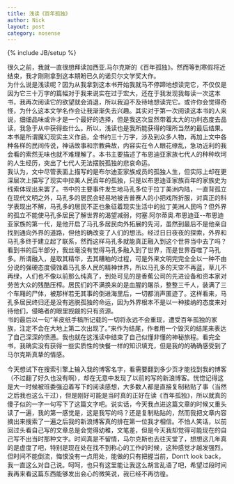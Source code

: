 ```yaml
---
title: 浅读《百年孤独》
author: Nick
layout: post
category: nosense
---
```

{% include JB/setup %}

很久之前，我就一直很想拜读加西亚.马尔克斯的《百年孤独》。然而等到寒假将近结束，我才刚刚拿到这本期盼已久的诺贝尔文学奖大作。  
为什么说是浅读呢？因为从我拿到这本书开始我就马不停蹄地想读完它，不仅仅是因为它三十万字的篇幅对于我来说实在过于宏大，还在于我发现我每读一次这本书，我再次阅读它的欲望就会消退，所以我迫不及待地想读完它。或许你会觉得奇怪，为什么这本文学名作会让我渐渐失去兴趣。其实对于第一次阅读这本书的人来说，细细品味或许才是一个最好的选择，但是我这次显然带着太大的功利态度去品读，我急于从中获得些什么。所以，浅读也是我所能获得的理所当然的最后结果。  
本书是所谓魔幻现实主义作品，全书约三十万字，涉及到众多人物，再加上文中各种各样的民间传说，神话故事和宗教典故，内容实在令人眼花缭乱，急功近利的我会看的索然无味也就不难理解了。本书主要描述了布恩迪亚家族七代人的种种坎坷的人生经历，突出了七代人无法摆脱孤独的悲哀命运。  
我认为，文中尽管表面上描写的是布尔迪亚家族成员的孤独人生，但实际上却在更深层次上描写了现实中拉美人民百年的孤独，只是以布恩迪亚家族百年的家族史为线索体现出来罢了。书中的主要事件发生地马孔多位于拉丁美洲内陆，一直背孤立在现代文明之外，马孔多的居民会轻易地被吉普赛人的小把戏所折服，对真正的科学表现出不解，马孔多的居民不正也象征着现实生活中的拉丁美洲人民吗？但外界的孤立不能使马孔多居民了解世界的渴望减弱，何塞.阿尔蒂奥.布恩迪亚--布恩迪亚家族的第一代，是他开启了马孔多居民向外拓展的先河，虽然到最后不是他亲自找到通向外界的道路，但他的确改变了人们的想法。经过日日夜夜的探索，外界和马孔多终于建立起了联系，然而这样马孔多就能真正融入到这个世界当中去了吗？  
看到书的后半部分，我丝毫没有觉得马孔多融入到了世界，而是世界吞噬了马孔多。所谓融入，是取其精华，去其糟粕的过程，可是外来文明完完全全以一种不由分说的强硬态度侵蚀着马孔多人民的精神世界，所以马孔多的天空不再蓝，草儿不再绿，人们也不像以前那么纯真了，到处可见的是香蕉公司的先进设备和资本家对劳苦大众的残酷压榨。居民们的不满换来的是血腥的屠杀，整整三千人，装满了三个车厢的尸体，被那样若无其事的倒进海里后，一切都消声匿迹了。这样看来，马孔多居民终归还是没有逃脱孤独的命运，因为外界根本不是以一种接纳的态度来对待他们，侵略者的眼里觊觎的只有资源。  
书的最后以一句“羊皮纸手稿所记载的一切将永远不会重现，遭受百年孤独的家族，注定不会在大地上第二次出现了。”来作为结尾，作者用一个毁灭的结尾来表达了自己深深的愤懑。我也就在这浅读中结束了自己似懂非懂的神秘旅程。看完全书，我确实没有获得一些实质性的快餐一样的知识填充，但是我的的确确感受到了马尔克斯真挚的情感。

今天想试下在搜索引擎上输入我的博客名字，看需要翻到多少页才能找到我的博客（不过翻了好久也没有啊），却在无意中发现了以前的写的新浪博客。恍惚记得这是大一时候被班委强迫着写下的阅读感想，大多数人都是直接复制粘贴了事（当然之后我也这么干过），但是刚好可能是当时真的正好在读《百年孤独》，所以就真的傻子似的一字一句写下了这篇文字吧。说实话，今天我点进这篇文章的时候又重头读了一遍，我的第一感觉是，这是我写的吗？还是复制粘贴的，然而我把文章内容摘出来搜索了一遍之后我的新浪博客真的排在第一位我才相信。不怕人笑话，以前回过头看自己写的文章总是会觉得幼稚，文笔差，但是今天我却觉得可能现在的自己写不出当时那种文字。时间真是不留情，马尔克斯也去往天堂了，想想这几年真的是虚度了吧，特别是现在处在找不到称心的工作的时候，这种感觉才越发强烈。但时间不能倒流，悔恨没有一点用处，能做的只有把握当前，Dont‘t look back，我一直这么对自己说。呵呵，也只有这里能让我这么胡言乱语了吧，希望过段时间我再来看这篇东西能够发出会心的微笑说，我已经不再彷徨。